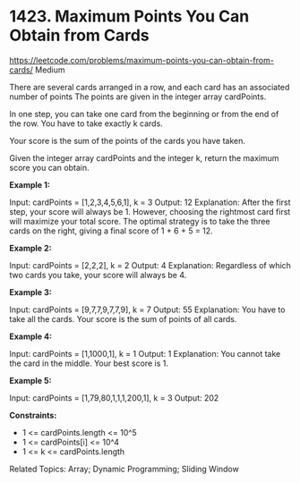 # 1423. Maximum Points You Can Obtain from Cards
<https://leetcode.com/problems/maximum-points-you-can-obtain-from-cards/>
Medium

There are several cards arranged in a row, and each card has an associated number of points The points are given in the integer array cardPoints.

In one step, you can take one card from the beginning or from the end of the row. You have to take exactly k cards.

Your score is the sum of the points of the cards you have taken.

Given the integer array cardPoints and the integer k, return the maximum score you can obtain.

 

**Example 1:**

Input: cardPoints = [1,2,3,4,5,6,1], k = 3
Output: 12
Explanation: After the first step, your score will always be 1. However, choosing the rightmost card first will maximize your total score. The optimal strategy is to take the three cards on the right, giving a final score of 1 + 6 + 5 = 12.

**Example 2:**

Input: cardPoints = [2,2,2], k = 2
Output: 4
Explanation: Regardless of which two cards you take, your score will always be 4.

**Example 3:**

Input: cardPoints = [9,7,7,9,7,7,9], k = 7
Output: 55
Explanation: You have to take all the cards. Your score is the sum of points of all cards.

**Example 4:**

Input: cardPoints = [1,1000,1], k = 1
Output: 1
Explanation: You cannot take the card in the middle. Your best score is 1. 

**Example 5:**

Input: cardPoints = [1,79,80,1,1,1,200,1], k = 3
Output: 202
 

**Constraints:**

* 1 <= cardPoints.length <= 10^5
* 1 <= cardPoints[i] <= 10^4
* 1 <= k <= cardPoints.length

Related Topics: Array; Dynamic Programming; Sliding Window


